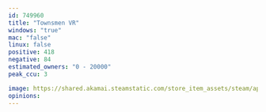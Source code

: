 ```yaml
---
id: 749960
title: "Townsmen VR"
windows: "true"
mac: "false"
linux: false
positive: 418
negative: 84
estimated_owners: "0 - 20000"
peak_ccu: 3

image: https://shared.akamai.steamstatic.com/store_item_assets/steam/apps/749960/header.jpg?t=1729171375
opinions:
---
```

